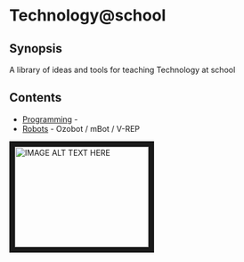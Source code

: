 # Technology@school

## Synopsis

A library of ideas and tools for teaching Technology at school


## Contents

* [Programming](../blob/master/programming/README.md) - 
* [Robots](../blob/master/robots//README.md) - Ozobot / mBot / V-REP

<a href="http://www.youtube.com/watch?feature=player_embedded&v=YOUTUBE_VIDEO_ID_HERE
" target="_blank"><img src="http://img.youtube.com/vi/YOUTUBE_VIDEO_ID_HERE/0.jpg" 
alt="IMAGE ALT TEXT HERE" width="240" height="180" border="10" /></a>
